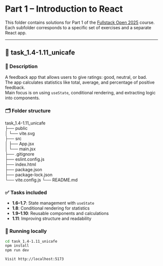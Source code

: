 # Part 1 – Introduction to React

This folder contains solutions for Part 1 of the [Fullstack Open 2025](https://fullstackopen.com/en/part1) course.  
Each subfolder corresponds to a specific set of exercises and a separate React app.

---

## 📁 task_1.4-1.11_unicafe

### 📝 Description
A feedback app that allows users to give ratings: good, neutral, or bad.  
The app calculates statistics like total, average, and percentage of positive feedback.  
Main focus is on using `useState`, conditional rendering, and extracting logic into components.

### 🗂 Folder structure

task_1.4-1.11_unicafe  
├── public  
│   └── vite.svg  
├── src  
│   ├── App.jsx  
│   └── main.jsx  
├── .gitignore  
├── eslint.config.js  
├── index.html  
├── package.json  
├── package-lock.json  
└── vite.config.js
└── README.md  

### ✅ Tasks included
- **1.6–1.7**: State management with `useState`
- **1.8**: Conditional rendering for statistics
- **1.9–1.10**: Reusable components and calculations
- **1.11**: Improving structure and readability

### 🚀 Running locally
```bash
cd task_1.4-1.11_unicafe
npm install
npm run dev

Visit http://localhost:5173
